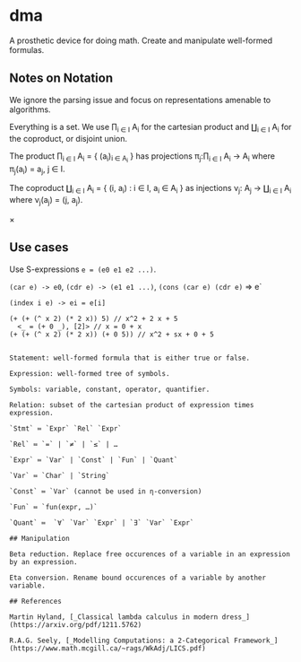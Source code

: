 # dma

A prosthetic device for doing math. Create and manipulate well-formed formulas.

## Notes on Notation

We ignore the parsing issue and focus on representations amenable to algorithms.

Everything is a set. We use ∏<sub>i ∈ I</sub> A<sub>i</sub> for the cartesian product
and ∐<sub>i ∈ I</sub> A<sub>i</sub> for the coproduct, or disjoint union.

The product ∏<sub>i ∈ I</sub> A<sub>i</sub> = { (a<sub>i</sub>)<sub>i ∈ A<sub>i</sub></sub> }
has projections π<sub>j</sub>:∏<sub>i ∈ I</sub> A<sub>i</sub> → A<sub>i</sub> where π<sub>j</sub>(a<sub>i</sub>) = a<sub>j</sub>, j ∈ I.

The coproduct  ∐<sub>i ∈ I</sub> A<sub>i</sub> = { (i, a<sub>i</sub>) : i ∈ I, a<sub>i</sub> ∈ A<sub>i</sub> }
as injections ν<sub>j</sub>: A<sub>j</sub> → ∐<sub>i ∈ I</sub> A<sub>i</sub> where ν<sub>j</sub>(a<sub>j</sub>) = (j, a<sub>j</sub>). 

×

## Use cases

Use S-expressions `e = (e0 e1 e2 ...)`.

`(car e) -> e0`, `(cdr e) -> (e1 e1 ...)`, `(cons (car e) (cdr e)` => e` 

`(index i e) -> ei = e[i]`

```
(+ (+ (^ x 2) (* 2 x)) 5) // x^2 + 2 x + 5
  <_ = (+ 0 _), [2]> // x = 0 + x
(+ (+ (^ x 2) (* 2 x)) (+ 0 5)) // x^2 + sx + 0 + 5


Statement: well-formed formula that is either true or false.

Expression: well-formed tree of symbols.

Symbols: variable, constant, operator, quantifier.

Relation: subset of the cartesian product of expression times expression.

`Stmt` ≔ `Expr` `Rel` `Expr`

`Rel` ≔ `=` | `≠` | `≤` | … 

`Expr` ≔ `Var` | `Const` | `Fun` | `Quant`

`Var` ≔ `Char` | `String`

`Const` ≔ `Var` (cannot be used in η-conversion)

`Fun` ≔ `fun(expr, …)`

`Quant` ≔  `∀` `Var` `Expr` | `∃` `Var` `Expr`

## Manipulation

Beta reduction. Replace free occurences of a variable in an expression by an expression.

Eta conversion. Rename bound occurences of a variable by another variable.

## References

Martin Hyland, [_Classical lambda calculus in modern dress_](https://arxiv.org/pdf/1211.5762)

R.A.G. Seely, [_Modelling Computations: a 2-Categorical Framework_](https://www.math.mcgill.ca/~rags/WkAdj/LICS.pdf)
